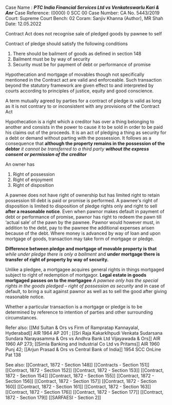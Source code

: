 Case Name : ***PTC India Financial Services Ltd vs Venkateswarlu Kari & Anr***
Case Reference: (0000) 0 SCC 00
Case Number: CA No. 5443/2019
Court: Supreme Court
Bench: 02
Coram: Sanjiv Khanna (Author), MR Shah
Date: 12.05.2022

Contract Act does not recognise sale of pledged goods by pawnee to self

Contract of pledge should satisfy the following conditions
1. There should be bailment of goods as defined in section 148
2. Bailment must be by way of security
3. Security must be for payment of debt or performance of promise

Hypothecation and mortgage of movables though not specifically mentioned in the Contract act are valid and enforceable.
Such transaction beyond the statutory framework are given effect to and interpreted by courts according to principles of justice, equity and good conscience.

A term mutually agreed by parties for a contract of pledge is valid as long as it is not contrary to or inconsistent with any provisions of the Contract Act

Hypothecation is a right which a creditor has over a thing belonging to another and consists in the power to cause it to be sold in order to be paid his claims out of the proceeds. It is an act of pledging a thing as security for a debt or demand without parting with the possession. It follows as a consequence that **although the property remains in the possession of the debtor** *it cannot be transferred to a third party **without the express consent or permission of the creditor***

An owner has
1. Right of possession
2. Right of enjoyment
3. Right of disposition

A pawnee does not have right of ownership but has limited right to retain possession till debt is paid or promise is performed.
A pawnee's right of disposition is limited to disposition of pledge rights only and right to sell **after a reasonable notice**. Even when pawnor makes default in payment of debt or performance of promise, pawnor has right to redeem the pawn till ‘actual sale’ of the pawn by the pawnee. Pawnor would however must, in addition to the debt, pay to the pawnee the additional expenses arisen because of the debt.
Where money is advanced by way of loan and upon mortgage of goods, transaction may take form of mortgage or pledge.

**Difference between pledge and mortgage of movable property is that** *while under pledge there is only a bailment* and **under mortgage there is transfer of right of property by way of security.**

Unlike a pledgee, a mortgagee acquires general rights in things mortgaged subject to right of redemption of mortgagor.
**Legal estate in goods mortgaged passes on to the mortgagee**
*A pawnee only has the special rights in the goods pledged – right of possession as security* and in case of default, to bring a suit against pawnor as well as to sell the good after giving reasonable notice.

Whether a particular transaction is a mortgage or pledge  is to be determined by reference to intention of parties and other surrounding circumstances.

Refer also:
[[Md Sultan & Ors vs Firm of Rampratap Kannayalal, Hyderabad]] AIR 1964 AP 201 ; [[Sri Raja Kakarklhpudi Venkata Sudarsana Sundara Narayasamma & Ors vs Andhra Bank Ltd Vijayawada & Ors]] AIR 1960 AP 273; [[Simla Banking and Industrial Co Ltd vs Pritams]] AIR 1960 Punj 42; [[Arjun Prasad & Ors vs Central Bank of India]] 1954 SCC OnLine Pat 138



See also:
[[Contract, 1872 - Section 148]]
[[Contracts - Section 151]]
[[Contract, 1872 - Section 152]]
[[Contract, 1872 - Section 153]]
[[Contract, 1872 - Section 154]]
[[Contract, 1872 - Section 155]]
[[Contract, 1872 - Section 156]]
[[Contract, 1872 - Section 157]]
[[Contract, 1872 - Section 160]]
[[Contract, 1872 - Section 161]]
[[Contract, 1872 - Section 163]]
[[Contract, 1872 - Section 176]]
[[Contract, 1872 - Section 177]]
[[Contract, 1872 - Section 179]]
[[SARFAESI - Section 2]]
